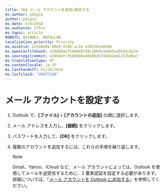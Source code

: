 ```yaml
---
title: 764 メール アカウントを追加/設定する
ms.author: pdigia
author: pdigia
ms.date: 6/8/2018
ms.audience: ITPro
ms.topic: article
ROBOTS: NOINDEX, NOFOLLOW
localization_priority: Priority
ms.assetid: afd20b89-09e9-4746-ac16-e282382dd948
ms.openlocfilehash: 1699d0aef5889b0720c2809e3e665ea502dc022e
ms.sourcegitcommit: e2864efcfb493b6e46b662b746661a61232bdba7
ms.translationtype: HT
ms.contentlocale: ja-JP
ms.lasthandoff: 01/24/2019
ms.locfileid: "29477120"
---
```

# <a name="setup-email-accounts"></a>メール アカウントを設定する

1. Outlook で、**[ファイル]** \> **[アカウントの追加]** の順に選択します。
    
2. メール アドレスを入力し、**[接続]** をクリックします。
    
3. パスワードを入力して、**[OK]** をクリックします。
    
4. 複数のアカウントを追加するには、これらの手順を繰り返します。
    
    > [!NOTE]
    > Gmail、Yahoo、iCloud など、メール アカウントによっては、Outlook を使用してメールを送受信するために、2 要素認証を設定する必要があります。詳細については、「[メール アカウントを Outlook に追加する](https://support.office.com/article/6e27792a-9267-4aa4-8bb6-c84ef146101b.aspx)」を参照してください。 
  

